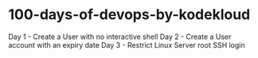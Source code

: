 # 100-days-of-devops-by-kodekloud

Day 1 - Create a User with no interactive shell
Day 2 - Create a User account with an expiry date
Day 3 - Restrict Linux Server root SSH login
